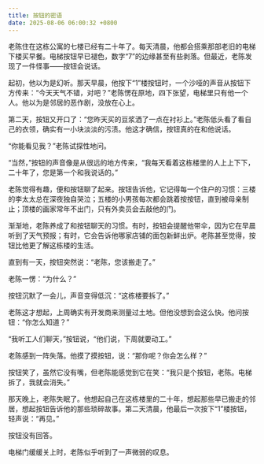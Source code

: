 ```yaml
---
title: 按钮的密语
date: 2025-08-06 06:00:32 +0800
---
```


老陈住在这栋公寓的七楼已经有二十年了。每天清晨，他都会搭乘那部老旧的电梯下楼买早餐。电梯按钮早已褪色，数字“7”的边缘甚至有些剥落。但最近，老陈发现了一件怪事——按钮会说话。

起初，他以为是幻听。那天早晨，他按下“1”楼按钮时，一个沙哑的声音从按钮下方传来：“今天天气不错，对吧？”老陈愣在原地，四下张望，电梯里只有他一个人。他以为是邻居的恶作剧，没放在心上。

第二天，按钮又开口了：“您昨天买的豆浆洒了一点在衬衫上。”老陈低头看了看自己的衣领，确实有一小块淡淡的污渍。他这才确信，按钮真的在和他说话。

“你能看见我？”老陈试探性地问。

“当然，”按钮的声音像是从很远的地方传来，“我每天看着这栋楼里的人上上下下，二十年了，您是第一个和我说话的。”

老陈觉得有趣，便和按钮聊了起来。按钮告诉他，它记得每一个住户的习惯：三楼的李太太总在深夜独自哭泣；五楼的小男孩每次都会跳着按按钮，直到被母亲制止；顶楼的画家常年不出门，只有外卖员会去敲他的门。

渐渐地，老陈养成了和按钮聊天的习惯。有时，按钮会提醒他带伞，因为它在早晨听到了天气预报；有时，它会告诉他哪家店铺的面包新鲜出炉。老陈甚至觉得，按钮比他更了解这栋楼的生活。

直到有一天，按钮突然说：“老陈，您该搬走了。”

老陈一愣：“为什么？”

按钮沉默了一会儿，声音变得低沉：“这栋楼要拆了。”

老陈这才想起，上周确实有开发商来测量过土地。但他没想到会这么快。他问按钮：“你怎么知道？”

“我听工人们聊天，”按钮说，“他们说，下周就要动工。”

老陈感到一阵失落。他摸了摸按钮，说：“那你呢？你会怎么样？”

按钮笑了，虽然它没有嘴，但老陈能感觉到它在笑：“我只是个按钮，老陈。电梯拆了，我就会消失。”

那天晚上，老陈失眠了。他想起自己在这栋楼里的二十年，想起那些早已搬走的邻居，想起按钮告诉他的那些琐碎故事。第二天清晨，他最后一次按下“1”楼按钮，轻声说：“再见。”

按钮没有回答。

电梯门缓缓关上时，老陈似乎听到了一声微弱的叹息。
